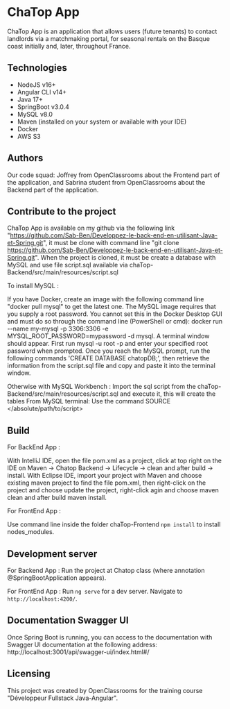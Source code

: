 # ChaTop App
ChaTop App is an application that allows users (future tenants) to contact 
landlords via a matchmaking portal, for seasonal rentals on the Basque coast 
initially and, later, throughout France.

## Technologies
- NodeJS v16+
- Angular CLI v14+
- Java 17+
- SpringBoot v3.0.4
- MySQL v8.0
- Maven (installed on your system or available with your IDE)
- Docker
- AWS S3

## Authors
Our code squad: Joffrey from OpenClassrooms about the Frontend part of the application, 
and Sabrina student from OpenClassrooms about the Backend part of the application.

## Contribute to the project
ChaTop App is available on my github via the following link "https://github.com/Sab-Ben/Developpez-le-back-end-en-utilisant-Java-et-Spring.git", 
it must be clone with command line "git clone https://github.com/Sab-Ben/Developpez-le-back-end-en-utilisant-Java-et-Spring.git".
When the project is cloned, it must be create a database with MySQL and use file script.sql available via chaTop-Backend/src/main/resources/script.sql

To install MySQL : 

If you have Docker, create an image with the following command line "docker pull mysql" to get the latest one.
The MySQL image requires that you supply a root password. You cannot set this in the Docker Desktop GUI and must do so through the command line (PowerShell or cmd):
docker run --name my-mysql -p 3306:3306 -e MYSQL_ROOT_PASSWORD=mypassword -d mysql. A terminal window should appear. First run mysql -u root -p and enter your specified root password when prompted.
Once you reach the MySQL prompt, run the following commands 'CREATE DATABASE chatopDB;',
then retrieve the information from the script.sql file and copy and paste it into the terminal window.

Otherwise with MySQL Workbench : Import the sql script from the chaTop-Backend/src/main/resources/script.sql and execute it, this will create the tables
From MySQL terminal: Use the command SOURCE </absolute/path/to/script>

## Build
For BackEnd App :

With IntelliJ IDE, open the file pom.xml as a project, click at top right on the IDE on Maven -> Chatop Backend -> Lifecycle -> clean and after build -> install.
With Eclipse IDE, import your project with Maven and choose existing maven project to find the file pom.xml, 
then right-click on the project and choose update the project, right-click agin and choose maven clean and after build maven install.

For FrontEnd App :

Use command line inside the folder chaTop-Frontend `npm install` to install nodes_modules.

## Development server
For Backend App :
Run the project at Chatop class (where annotation @SpringBootApplication appears).

For FrontEnd App :
Run `ng serve` for a dev server. Navigate to `http://localhost:4200/`. 

## Documentation Swagger UI
Once Spring Boot is running, you can access to the documentation with Swagger UI documentation at 
the following address: http://localhost:3001/api/swagger-ui/index.html#/

## Licensing
This project was created by OpenClassrooms for the training course "Développeur Fullstack Java-Angular".
